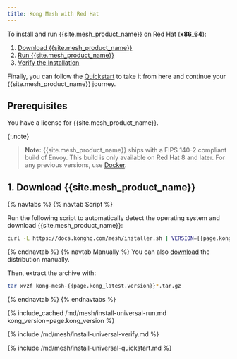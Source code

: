 ```yaml
---
title: Kong Mesh with Red Hat
---
```


To install and run {{site.mesh_product_name}} on Red Hat (**x86_64**):

1. [Download {{site.mesh_product_name}}](#1-download-kong-mesh)
2. [Run {{site.mesh_product_name}}](#2-run-kong-mesh)
3. [Verify the Installation](#3-verify-the-installation)

Finally, you can follow the [Quickstart](#4-quickstart) to take it from here and continue your {{site.mesh_product_name}} journey.

## Prerequisites

You have a license for {{site.mesh_product_name}}.

{:.note}
> **Note:** {{site.mesh_product_name}} ships with a FIPS 140-2 compliant
build of Envoy. This build is only available on Red Hat 8 and later. For any previous
versions, use [Docker](/mesh/{{page.kong_version}}/installation/docker/). 

## 1. Download {{site.mesh_product_name}}

{% navtabs %}
{% navtab Script %}

Run the following script to automatically detect the operating system
and download {{site.mesh_product_name}}:

```sh
curl -L https://docs.konghq.com/mesh/installer.sh | VERSION={{page.kong_version}} sh -
```
{% endnavtab %}
{% navtab Manually %}
You can also [download]({{site.links.download}}/mesh-alpine/kong-mesh-{{page.kong_latest.version}}-rhel-amd64.tar.gz) the distribution manually.

Then, extract the archive with:

```sh
tar xvzf kong-mesh-{{page.kong_latest.version}}*.tar.gz
```
{% endnavtab %}
{% endnavtabs %}

{% include_cached /md/mesh/install-universal-run.md kong_version=page.kong_version %}

{% include /md/mesh/install-universal-verify.md %}

{% include /md/mesh/install-universal-quickstart.md %}
